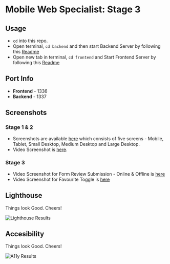 # Mobile Web Specialist: Stage 3

## Usage

- `cd` into this repo.
- Open terminal, `cd backend` and then start Backend Server by following this [Readme](./backend/README.md)
- Open new tab in terminal, `cd frontend` and Start Frontend Server by following this [Readme](./frontend/README.md)

## Port Info

- **Frontend** - 1336
- **Backend** - 1337

## Screenshots

### Stage 1 & 2

- Screenshots are available [here](./frontend/screenshots) which consists of five screens - Mobile, Tablet, Small Desktop, Medium Desktop and Large Desktop.
- Video Screenshot is [here](https://drive.google.com/file/d/1N3OVcf6RgXJ9wEnftVQisd0AWoA06sw-/view).

### Stage 3

- Video Screenshot for Form Review Submission - Online & Offline is [here](https://drive.google.com/file/d/1TjaWdVD_4O8aV1owinWScznPLSyh2b1C/view)
- Video Screenshot for Favourite Toggle is [here](https://drive.google.com/file/d/1mRqjPn61wFDJLAOXDolCB3uPhMaIscII/view)

## Lighthouse

Things look Good. Cheers!

![Lighthouse Results](https://i.imgur.com/Gao7qqv.png "Lighthouse Results")

## Accesibility

Things look Good. Cheers!

![A11y Results](https://i.imgur.com/b4xVzbe.png "A11y Results")


